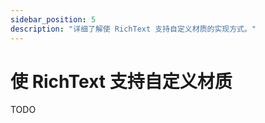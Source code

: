 ```yaml
---
sidebar_position: 5
description: "详细了解使 RichText 支持自定义材质的实现方式。"
---
```


# 使 RichText 支持自定义材质

TODO

